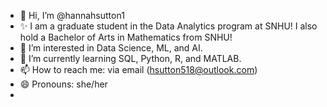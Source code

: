 - 👋 Hi, I’m @hannahsutton1
- ✨ I am a graduate student in the Data Analytics program at SNHU! I also hold a Bachelor of Arts in Mathematics from SNHU! 
- 👀 I’m interested in Data Science, ML, and AI. 
- 🌱 I’m currently learning SQL, Python, R, and MATLAB.
- 📫 How to reach me: via email (hsutton518@outlook.com) 
- 😄 Pronouns: she/her
- 

<!---
hannahsutton1/hannahsutton1 is a ✨ special ✨ repository because its `README.md` (this file) appears on your GitHub profile.
You can click the Preview link to take a look at your changes.
--->
